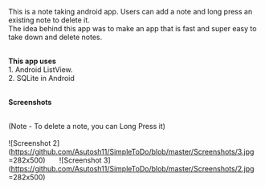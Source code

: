  This is a note taking android app. Users can add a note and long press an existing note to delete it. <br>
 The idea behind this app was to make an app that is fast and super easy to take down and delete notes. 
 
 <br>
<b>This app uses</b>
 <br>
 1. Android ListView.
 <br>
 2. SQLite in Android
 <br><br>
 
<b>Screenshots</b>
  
<br>(Note - To delete a note, you can Long Press it) <br><br> 
 ![Screenshot 2](https://github.com/Asutosh11/SimpleToDo/blob/master/Screenshots/3.jpg =282x500) &nbsp; &nbsp; &nbsp; ![Screenshot 3](https://github.com/Asutosh11/SimpleToDo/blob/master/Screenshots/2.jpg =282x500)
  
